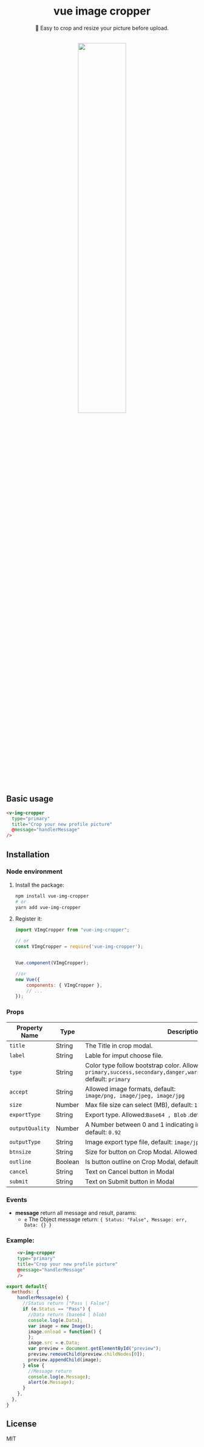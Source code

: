 <div align="center">
  <h1 >vue image cropper</h1>

<p > 💪 Easy to crop and resize your picture before upload.</p>
  <br/>
  
<img  src="https://user-images.githubusercontent.com/84322691/123398701-080d4a00-d5ce-11eb-91d7-368e63fd0437.gif" width="50%"/>
</div>


## Basic usage

```html
<v-img-cropper
  type="primary"
  title="Crop your new profile picture"
  @message="handlerMessage"
/>
```
## Installation

### Node environment

1. Install the package:

   ```sh
   npm install vue-img-cropper
   # or
   yarn add vue-img-cropper
   ```

2. Register it:

   ```js
   import VImgCropper from "vue-img-cropper";
   
   // or
   const VImgCropper = require('vue-img-cropper');


   Vue.component(VImgCropper);
   
   //or
   new Vue({
       components: { VImgCropper },
       // ... 
   });
   ```

### Props

 Property Name | Type | Description
 -------- | -------- | --------
 `title` | String | The Title in crop modal.
 `label` | String | Lable for imput choose file.
 `type` | String | Color type follow bootstrap color. Allowed: <br>`primary,success,secondary,danger,warning,info,light,dark,default`  <br>default: `primary`
 `accept` | String | Allowed image formats, default: <br>`image/png, image/jpeg, image/jpg`
 `size` | Number | Max file size can select (MB), default: `1`
 `exportType` | String | Export type. Allowed:`Base64 , Blob` .default: `Base64`
 `outputQuality` | Number | A Number between 0 and 1 indicating image quality if the requested .<br>default: `0.92`
 `outputType` | String | Image export type file, default: `image/jpeg`
 `btnsize` | String | Size for button on Crop Modal. Allowed: `lg,sm`
 `outline` | Boolean | Is button outline on Crop Modal, default: `false`
 `cancel` | String | Text on Cancel button in Modal
 `submit` | String | Text on Submit button in Modal

### Events


- **message** return all message and result, params:
    - `e` The Object message return:  ```{ Status: "False", Message: err, Data: {} }```

### Example:

```html
    <v-img-cropper
    type="primary"
    title="Crop your new profile picture"
    @message="handlerMessage"
    />
```


```js
export default{
  methods: {
    handlerMessage(e) {
      //Status return ["Pass | False"]
      if (e.Status == "Pass") { 
        //Data return (base64 | blob)
        console.log(e.Data);
        var image = new Image();
        image.onload = function() {
        };
        image.src = e.Data; 
        var preview = document.getElementById("preview");
        preview.removeChild(preview.childNodes[0]);
        preview.appendChild(image);
      } else {
        //Message return
        console.log(e.Message);
        alert(e.Message);
      }
    },
  },
}
```
## License

MIT

